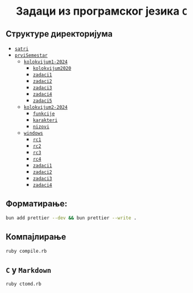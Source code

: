 # <p align="center">Задаци из програмског језика `C`</p>

## Структуре директоријума

- [`satri`](satri/)
- [`prviSemestar`](prviSemestar-2024/)
  - [`kolokvijum1-2024`](prviSemestar-2024/kolokvijum1-2024/)
    - [`kolokvijum2020`](prviSemestar-2024/kolokvijum1-2024/kolokvijum2020/)
    - [`zadaci1`](prviSemestar-2024/kolokvijum1-2024/zadaci1/)
    - [`zadaci2`](prviSemestar-2024/kolokvijum1-2024/zadaci2/)
    - [`zadaci3`](prviSemestar-2024/kolokvijum1-2024/zadaci3/)
    - [`zadaci4`](prviSemestar-2024/kolokvijum1-2024/zadaci4/)
    - [`zadaci5`](prviSemestar-2024/kolokvijum1-2024/zadaci5/)
  - [`kolokvijum2-2024`](prviSemestar-2024/kolokvijum2-2024/)
    - [`funkcije`](prviSemestar-2024/kolokvijum2-2024/funkcije/)
    - [`karakteri`](prviSemestar-2024/kolokvijum2-2024/karakteri/)
    - [`nizovi`](prviSemestar-2024/kolokvijum2-2024/nizovi/)
  - [`windows`](prviSemestar-2024/windows/)
    - [`rc1`](prviSemestar-2024/windows/rc1/)
    - [`rc2`](prviSemestar-2024/windows/rc2/)
    - [`rc3`](prviSemestar-2024/windows/rc3/)
    - [`rc4`](prviSemestar-2024/windows/rc4/)
    - [`zadaci1`](prviSemestar-2024/windows/zadaci1/)
    - [`zadaci2`](prviSemestar-2024/windows/zadaci2/)
    - [`zadaci3`](prviSemestar-2024/windows/zadaci3/)
    - [`zadaci4`](prviSemestar-2024/windows/zadaci4/)

## Форматирање:

```bash
bun add prettier --dev && bun prettier --write .
```

## Компајлирање

```bash
ruby compile.rb
```

## `C` у `Markdown`

```bash
ruby ctomd.rb
```
